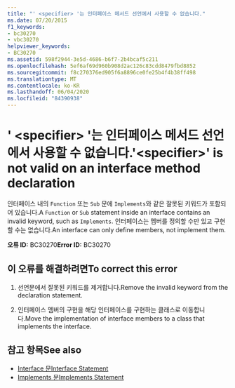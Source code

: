 ```yaml
---
title: "' <specifier> '는 인터페이스 메서드 선언에서 사용할 수 없습니다."
ms.date: 07/20/2015
f1_keywords:
- bc30270
- vbc30270
helpviewer_keywords:
- BC30270
ms.assetid: 598f2944-3e5d-4686-b6f7-2b4bcaf5c211
ms.openlocfilehash: 5ef6af69d960b908d2ac126c83cdd8479fbd8852
ms.sourcegitcommit: f8c270376ed905f6a8896ce0fe25b4f4b38ff498
ms.translationtype: MT
ms.contentlocale: ko-KR
ms.lasthandoff: 06/04/2020
ms.locfileid: "84390938"
---
```

# <a name="specifier-is-not-valid-on-an-interface-method-declaration"></a><span data-ttu-id="bc29b-102">' \<specifier> '는 인터페이스 메서드 선언에서 사용할 수 없습니다.</span><span class="sxs-lookup"><span data-stu-id="bc29b-102">'\<specifier>' is not valid on an interface method declaration</span></span>
<span data-ttu-id="bc29b-103">인터페이스 내의 `Function` 또는 `Sub` 문에 `Implements`와 같은 잘못된 키워드가 포함되어 있습니다.</span><span class="sxs-lookup"><span data-stu-id="bc29b-103">A `Function` or `Sub` statement inside an interface contains an invalid keyword, such as `Implements`.</span></span> <span data-ttu-id="bc29b-104">인터페이스는 멤버를 정의할 수만 있고 구현할 수는 없습니다.</span><span class="sxs-lookup"><span data-stu-id="bc29b-104">An interface can only define members, not implement them.</span></span>  
  
 <span data-ttu-id="bc29b-105">**오류 ID:** BC30270</span><span class="sxs-lookup"><span data-stu-id="bc29b-105">**Error ID:** BC30270</span></span>  
  
## <a name="to-correct-this-error"></a><span data-ttu-id="bc29b-106">이 오류를 해결하려면</span><span class="sxs-lookup"><span data-stu-id="bc29b-106">To correct this error</span></span>  
  
1. <span data-ttu-id="bc29b-107">선언문에서 잘못된 키워드를 제거합니다.</span><span class="sxs-lookup"><span data-stu-id="bc29b-107">Remove the invalid keyword from the declaration statement.</span></span>  
  
2. <span data-ttu-id="bc29b-108">인터페이스 멤버의 구현을 해당 인터페이스를 구현하는 클래스로 이동합니다.</span><span class="sxs-lookup"><span data-stu-id="bc29b-108">Move the implementation of interface members to a class that implements the interface.</span></span>  
  
## <a name="see-also"></a><span data-ttu-id="bc29b-109">참고 항목</span><span class="sxs-lookup"><span data-stu-id="bc29b-109">See also</span></span>

- [<span data-ttu-id="bc29b-110">Interface 문</span><span class="sxs-lookup"><span data-stu-id="bc29b-110">Interface Statement</span></span>](../language-reference/statements/interface-statement.md)
- [<span data-ttu-id="bc29b-111">Implements 문</span><span class="sxs-lookup"><span data-stu-id="bc29b-111">Implements Statement</span></span>](../language-reference/statements/implements-statement.md)
